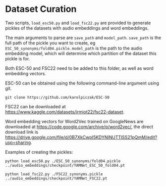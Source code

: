 # Dataset Curation

Two scripts, `load_esc50.py` and `load_fsc22.py` are provided to generate pickles of the datasets with audio embeddings and word embeddings. 

The main arguments to parse are `save_path` and `model_path`. `save_path` is the full path of the pickle you want to create, eg `ESC_50_synonyms/fold04.pickle`. `model_path` is the path to the audio embedding model, which will determine which partition of the dataset this pickle is for. 

Both ESC-50 and FSC22 need to be added to this folder, as well as word embedding vectors.

ESC-50 can be obtained using the following command-line argument using git. 

```
git clone https://github.com/karolpiczak/ESC-50
```

FSC22 can be downloaded at https://www.kaggle.com/datasets/irmiot22/fsc22-dataset.

Word embedding vectors for Word2Vec trained on GoogleNews are downloaded at https://code.google.com/archive/p/word2vec/, the direct download link is https://drive.google.com/file/d/0B7XkCwpI5KDYNlNUTTlSS21pQmM/edit?usp=sharing.

Examples of creating the pickles:

```
python load_esc50.py ./ESC_50_synonyms/fold04.pickle ../audio_embeddings/checkpoint/YAMNet_ESC_50_fold04.pt 
```

```
python load_fsc22.py ./FSC22_synonyms.pickle ../audio_embeddings/checkpoint/YAMNet_FSC22.pt
``` 